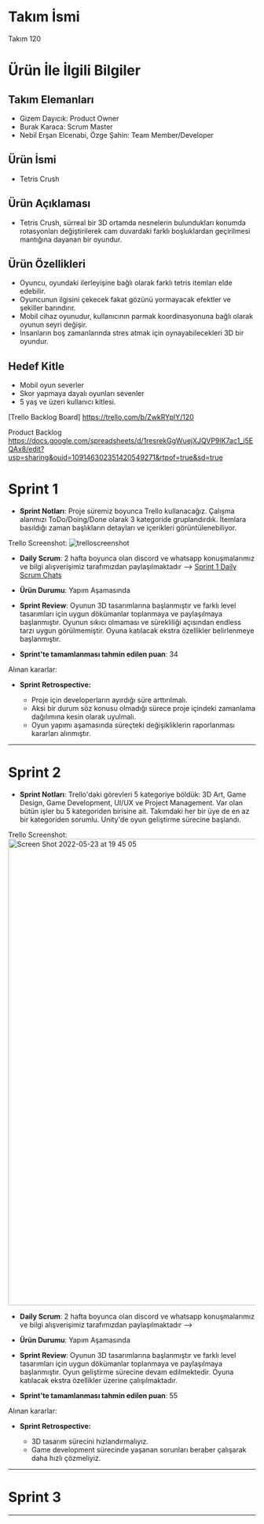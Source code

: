 # **Takım İsmi**

Takım 120

# Ürün İle İlgili Bilgiler

## Takım Elemanları

- Gizem Dayıcık: Product Owner
- Burak Karaca: Scrum Master
- Nebil Erşan Elcenabi, Özge Şahin: Team Member/Developer

## Ürün İsmi

- Tetris Crush

## Ürün Açıklaması

- Tetris Crush, sürreal bir 3D ortamda nesnelerin bulundukları konumda rotasyonları değiştirilerek cam duvardaki farklı boşluklardan geçirilmesi mantığına dayanan bir oyundur.

## Ürün Özellikleri

- Oyuncu, oyundaki ilerleyişine bağlı olarak farklı tetris itemları elde edebilir.
- Oyuncunun ilgisini çekecek fakat gözünü yormayacak efektler ve şekiller barındırır.
- Mobil cihaz oyunudur, kullanıcının parmak koordinasyonuna bağlı olarak oyunun seyri değişir.
- İnsanların boş zamanlarında stres atmak için oynayabilecekleri 3D bir oyundur.

## Hedef Kitle

- Mobil oyun severler
- Skor yapmaya dayalı oyunları sevenler
- 5 yaş ve üzeri kullanıcı kitlesi.

[Trello Backlog Board] https://trello.com/b/ZwkRYplY/120 

Product Backlog https://docs.google.com/spreadsheets/d/1resrekGgWuejXJQVP9lK7ac1_i5EQAx8/edit?usp=sharing&ouid=109146302351420549271&rtpof=true&sd=true


# Sprint 1

- **Sprint Notları**: Proje süremiz boyunca Trello kullanacağız. Çalışma alanmızı ToDo/Doing/Done olarak 3 kategoride gruplandırdık. İtemlara basıldığı zaman başlıkların detayları ve içerikleri görüntülenebiliyor. 

Trello Screenshot: 
![trelloscreenshot](https://user-images.githubusercontent.com/82881652/167447739-2cde69b5-dd54-4475-93b1-92a39ff5f984.PNG)

- **Daily Scrum**: 2 hafta boyunca olan discord ve whatsapp konuşmalarımız ve bilgi alışverişimiz tarafımızdan paylaşılmaktadır --> [Sprint 1 Daily Scrum Chats](https://github.com/Ozgecs/Google-OUA-Bootcamp-Projesi/blob/main/Sprint1%20Daily%20Meeting.docx)

- **Ürün Durumu**: Yapım Aşamasında 

- **Sprint Review**: Oyunun 3D tasarımlarına başlanmıştır ve farklı level tasarımları için uygun dökümanlar toplanmaya ve paylaşılmaya başlanmıştır. Oyunun sıkıcı olmaması ve sürekliliği açısından endless tarzı uygun görülmemiştir. Oyuna katılacak ekstra özellikler belirlenmeye başlanmıştır.

- **Sprint'te tamamlanması tahmin edilen puan**: 34

Alınan kararlar: 

- **Sprint Retrospective:**

  - Proje için developerların ayırdığı süre arttırılmalı. 
  - Aksi bir durum söz konusu olmadığı sürece proje içindeki zamanlama dağılımına kesin olarak uyulmalı.
  - Oyun yapımı aşamasında süreçteki değişikliklerin raporlanması kararları alınmıştır.
---

# Sprint 2

- **Sprint Notları**: Trello'daki görevleri 5 kategoriye böldük: 3D Art, Game Design, Game Development, UI/UX ve Project Management. Var olan bütün işler bu 5 kategoriden birisine ait. Takımdaki her bir üye de en az bir kategoriden sorumlu. Unity'de oyun geliştirme sürecine başlandı.

Trello Screenshot:
<img width="948" alt="Screen Shot 2022-05-23 at 19 45 05" src="https://user-images.githubusercontent.com/51506260/169868490-f4dc1aae-7545-482d-b720-8aff432f11bb.png">

- **Daily Scrum**: 2 hafta boyunca olan discord ve whatsapp konuşmalarımız ve bilgi alışverişimiz tarafımızdan paylaşılmaktadır --> 

- **Ürün Durumu**: Yapım Aşamasında 

- **Sprint Review**: Oyunun 3D tasarımlarına başlanmıştır ve farklı level tasarımları için uygun dökümanlar toplanmaya ve paylaşılmaya başlanmıştır. Oyun geliştirme sürecine devam edilmektedir. Oyuna katılacak ekstra özellikler üzerine çalışılmaktadır.

- **Sprint'te tamamlanması tahmin edilen puan**: 55

Alınan kararlar: 

- **Sprint Retrospective:**

  - 3D tasarım sürecini hızlandırmalıyız.
  - Game development sürecinde yaşanan sorunları beraber çalışarak daha hızlı çözmeliyiz.
 
---

# Sprint 3

---
